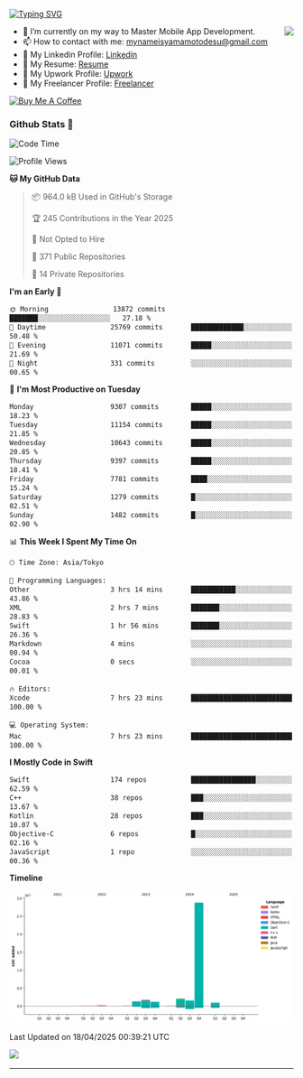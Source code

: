 
[![Typing SVG](https://readme-typing-svg.demolab.com/?lines=Thank+You+For+Visiting!!;You+Are+Welcome✨;I+am+Kyo+Yamamoto;Mobile+Developer)](https://git.io/typing-svg)
<p>
<img align="right" src="https://media.giphy.com/media/26ufdb3cYKwbRtYVW/giphy.gif" style="max-width:100%;" height="150px">

- 🌱 I’m currently on my way to Master Mobile App Development.
- 📫 How to contact with me: mynameisyamamotodesu@gmail.com
- 🔗 My Linkedin Profile: [Linkedin](https://www.linkedin.com/in/kyo-yamamoto-a2ab50239)
- 🔗 My Resume: [Resume](https://www.kickresume.com/cv/rNok4e/)
- 🔗 My Upwork Profile: [Upwork](https://www.upwork.com/freelancers/~01aa9115102bb4af25)
- 🔗 My Freelancer Profile: [Freelancer](https://www.freelancer.com/u/yamamotodesu)

<a href="https://www.buymeacoffee.com/kyoyamamoto" target="_blank"><img src="https://cdn.buymeacoffee.com/buttons/default-orange.png" alt="Buy Me A Coffee" height="41" width="174"></a>

### Github Stats 🥇 
<!--START_SECTION:waka-->
![Code Time](http://img.shields.io/badge/Code%20Time-1%2C104%20hrs%2042%20mins-blue)

![Profile Views](http://img.shields.io/badge/Profile%20Views-1-blue)

**🐱 My GitHub Data** 

> 📦 964.0 kB Used in GitHub's Storage 
 > 
> 🏆 245 Contributions in the Year 2025
 > 
> 🚫 Not Opted to Hire
 > 
> 📜 371 Public Repositories 
 > 
> 🔑 14 Private Repositories 
 > 
**I'm an Early 🐤** 

```text
🌞 Morning                13872 commits       ███████░░░░░░░░░░░░░░░░░░   27.18 % 
🌆 Daytime                25769 commits       █████████████░░░░░░░░░░░░   50.48 % 
🌃 Evening                11071 commits       █████░░░░░░░░░░░░░░░░░░░░   21.69 % 
🌙 Night                  331 commits         ░░░░░░░░░░░░░░░░░░░░░░░░░   00.65 % 
```
📅 **I'm Most Productive on Tuesday** 

```text
Monday                   9307 commits        █████░░░░░░░░░░░░░░░░░░░░   18.23 % 
Tuesday                  11154 commits       █████░░░░░░░░░░░░░░░░░░░░   21.85 % 
Wednesday                10643 commits       █████░░░░░░░░░░░░░░░░░░░░   20.85 % 
Thursday                 9397 commits        █████░░░░░░░░░░░░░░░░░░░░   18.41 % 
Friday                   7781 commits        ████░░░░░░░░░░░░░░░░░░░░░   15.24 % 
Saturday                 1279 commits        █░░░░░░░░░░░░░░░░░░░░░░░░   02.51 % 
Sunday                   1482 commits        █░░░░░░░░░░░░░░░░░░░░░░░░   02.90 % 
```


📊 **This Week I Spent My Time On** 

```text
🕑︎ Time Zone: Asia/Tokyo

💬 Programming Languages: 
Other                    3 hrs 14 mins       ███████████░░░░░░░░░░░░░░   43.86 % 
XML                      2 hrs 7 mins        ███████░░░░░░░░░░░░░░░░░░   28.83 % 
Swift                    1 hr 56 mins        ███████░░░░░░░░░░░░░░░░░░   26.36 % 
Markdown                 4 mins              ░░░░░░░░░░░░░░░░░░░░░░░░░   00.94 % 
Cocoa                    0 secs              ░░░░░░░░░░░░░░░░░░░░░░░░░   00.01 % 

🔥 Editors: 
Xcode                    7 hrs 23 mins       █████████████████████████   100.00 % 

💻 Operating System: 
Mac                      7 hrs 23 mins       █████████████████████████   100.00 % 
```

**I Mostly Code in Swift** 

```text
Swift                    174 repos           ████████████████░░░░░░░░░   62.59 % 
C++                      38 repos            ███░░░░░░░░░░░░░░░░░░░░░░   13.67 % 
Kotlin                   28 repos            ███░░░░░░░░░░░░░░░░░░░░░░   10.07 % 
Objective-C              6 repos             █░░░░░░░░░░░░░░░░░░░░░░░░   02.16 % 
JavaScript               1 repo              ░░░░░░░░░░░░░░░░░░░░░░░░░   00.36 % 
```



**Timeline**

![Lines of Code chart](https://raw.githubusercontent.com/YamamotoDesu/YamamotoDesu/main/assets/bar_graph.png)


 Last Updated on 18/04/2025 00:39:21 UTC
<!--END_SECTION:waka-->

![](https://github-profile-summary-cards.vercel.app/api/cards/profile-details?username=YamamotoDesu&theme=vue)

----

